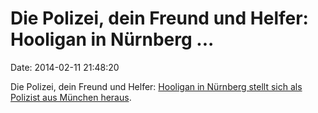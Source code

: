 Die Polizei, dein Freund und Helfer: Hooligan in Nürnberg \...
==============================================================

Date: 2014-02-11 21:48:20

Die Polizei, dein Freund und Helfer: [Hooligan in Nürnberg stellt sich
als Polizist aus München
heraus](http://www.nordbayern.de/nuernberger-zeitung/nz-news/freizeit-hooligan-polizist-griff-club-fan-mit-kopfstoss-an-1.3448948).
